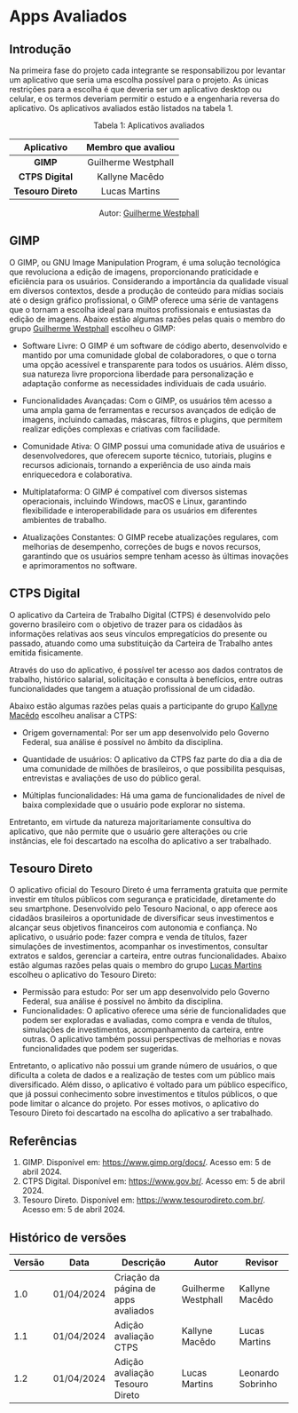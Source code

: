 # Apps Avaliados

## Introdução

Na primeira fase do projeto cada integrante se responsabilizou por levantar um aplicativo que seria uma escolha possível para o projeto. As únicas restrições para a escolha é que deveria ser um aplicativo desktop ou celular, e os termos deveriam permitir o estudo e a engenharia reversa do aplicativo. Os aplicativos avaliados estão listados na tabela 1.


<center> 

Tabela 1: Aplicativos avaliados

| Aplicativo | Membro que avaliou  |
| :----------: | :-------------------: |
| **GIMP**    | Guilherme Westphall |
| **CTPS Digital**  | Kallyne Macêdo |
| **Tesouro Direto** | Lucas Martins |

Autor: [Guilherme Westphall](https://github.com/west7)

</center> 


## GIMP

O GIMP, ou GNU Image Manipulation Program, é uma solução tecnológica que revoluciona a edição de imagens, proporcionando praticidade e eficiência para os usuários. Considerando a importância da qualidade visual em diversos contextos, desde a produção de conteúdo para mídias sociais até o design gráfico profissional, o GIMP oferece uma série de vantagens que o tornam a escolha ideal para muitos profissionais e entusiastas da edição de imagens. Abaixo estão algumas razões pelas quais o membro do grupo [Guilherme Westphall](https://github.com/west7) escolheu o GIMP:

- Software Livre: O GIMP é um software de código aberto, desenvolvido e mantido por uma comunidade global de colaboradores, o que o torna uma opção acessível e transparente para todos os usuários. Além disso, sua natureza livre proporciona liberdade para personalização e adaptação conforme as necessidades individuais de cada usuário.

- Funcionalidades Avançadas: Com o GIMP, os usuários têm acesso a uma ampla gama de ferramentas e recursos avançados de edição de imagens, incluindo camadas, máscaras, filtros e plugins, que permitem realizar edições complexas e criativas com facilidade.

- Comunidade Ativa: O GIMP possui uma comunidade ativa de usuários e desenvolvedores, que oferecem suporte técnico, tutoriais, plugins e recursos adicionais, tornando a experiência de uso ainda mais enriquecedora e colaborativa.

- Multiplataforma: O GIMP é compatível com diversos sistemas operacionais, incluindo Windows, macOS e Linux, garantindo flexibilidade e interoperabilidade para os usuários em diferentes ambientes de trabalho.

- Atualizações Constantes: O GIMP recebe atualizações regulares, com melhorias de desempenho, correções de bugs e novos recursos, garantindo que os usuários sempre tenham acesso às últimas inovações e aprimoramentos no software.


## CTPS Digital 

O aplicativo da Carteira de Trabalho Digital (CTPS) é desenvolvido pelo governo brasileiro com o objetivo de trazer para os cidadãos às informações relativas aos seus vínculos empregatícios do presente ou passado, atuando como uma substituição da Carteira de Trabalho antes emitida fisicamente. 

Através do uso do aplicativo, é possível ter acesso aos dados contratos de trabalho, histórico salarial, solicitação e consulta à benefícios, entre outras funcionalidades que tangem a atuação profissional de um cidadão.

Abaixo estão algumas razões pelas quais a participante do grupo [Kallyne Macêdo](https://github.com/kalipassos) escolheu analisar a CTPS:

- Origem governamental: Por ser um app desenvolvido pelo Governo Federal, sua análise é possível no âmbito da disciplina.

- Quantidade de usuários: O aplicativo da CTPS faz parte do dia a dia de uma comunidade de milhões de brasileiros, o que possibilita pesquisas, entrevistas e avaliações de uso do público geral. 

- Múltiplas funcionalidades: Há uma gama de funcionalidades de nível de baixa complexidade que o usuário pode explorar no sistema.

Entretanto, em virtude da natureza majoritariamente consultiva do aplicativo, que não permite que o usuário gere alterações ou crie instâncias, ele foi descartado na escolha do aplicativo a ser trabalhado.  

## Tesouro Direto

O aplicativo oficial do Tesouro Direto é uma ferramenta gratuita que permite investir em títulos públicos com segurança e praticidade, diretamente do seu smartphone. Desenvolvido pelo Tesouro Nacional, o app oferece aos cidadãos brasileiros a oportunidade de diversificar seus investimentos e alcançar seus objetivos financeiros com autonomia e confiança. No aplicativo, o usuário pode: fazer compra e venda de títulos, fazer simulações de investimentos, acompanhar os investimentos, consultar extratos e saldos, gerenciar a carteira, entre outras funcionalidades.
Abaixo estão algumas razões pelas quais o membro do grupo [Lucas Martins](https://github.com/martinsglucas) escolheu o aplicativo do Tesouro Direto:

- Permissão para estudo: Por ser um app desenvolvido pelo Governo Federal, sua análise é possível no âmbito da disciplina.
- Funcionalidades: O aplicativo oferece uma série de funcionalidades que podem ser exploradas e avaliadas, como compra e venda de títulos, simulações de investimentos, acompanhamento da carteira, entre outras. O aplicativo também possui perspectivas de melhorias e novas funcionalidades que podem ser sugeridas.

Entretanto, o aplicativo não possui um grande número de usuários, o que dificulta a coleta de dados e a realização de testes com um público mais diversificado. Além disso, o aplicativo é voltado para um público específico, que já possui conhecimento sobre investimentos e títulos públicos, o que pode limitar o alcance do projeto. Por esses motivos, o aplicativo do Tesouro Direto foi descartado na escolha do aplicativo a ser trabalhado.


## Referências

1. GIMP. Disponível em: https://www.gimp.org/docs/. Acesso em: 5 de abril 2024.
2. CTPS Digital. Disponível em: https://www.gov.br/. Acesso em: 5 de abril 2024.
3. Tesouro Direto. Disponível em: https://www.tesourodireto.com.br/. Acesso em: 5 de abril 2024.


## Histórico de versões

| Versão | Data       | Descrição                           | Autor               | Revisor |
| ------ | ---------- | ----------------------------------- | ------------------- | ------- |
| 1.0    | 01/04/2024 | Criação da página de apps avaliados | Guilherme Westphall | Kallyne Macêdo |
| 1.1   | 01/04/2024 | Adição avaliação CTPS | Kallyne Macêdo  | Lucas Martins |
| 1.2   | 01/04/2024 | Adição avaliação Tesouro Direto | Lucas Martins  | Leonardo Sobrinho |
